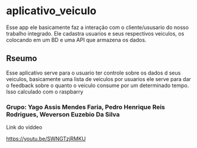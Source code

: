 # aplicativo_veiculo

Esse app ele basicamente faz a interação com o cliente/ususario do nosso trabalho integrado.
Ele cadastra usuarios e seus respectivos veiculos, os colocando em um BD e uma API que armazena os dados.

## Rseumo

Esse aplicativo serve para o usuario ter controle sobre os dados d seus veiculos, basicamente uma lista de veiculos por usuarios
ele serve para dar o feedback sobre o quanto o veiculo consume por um determinado tempo. Isso calculado com o raspbarry

### Grupo: Yago Assis Mendes Faria, Pedro Henrique Reis Rodrigues, Weverson Euzebio Da Silva

Link do viddeo

https://youtu.be/SWNGTzjRMKU
